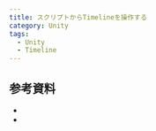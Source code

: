 ```yaml
---
title: スクリプトからTimelineを操作する
category: Unity
tags:
  - Unity
  - Timeline
---
```



## 参考資料

- []()
- []()